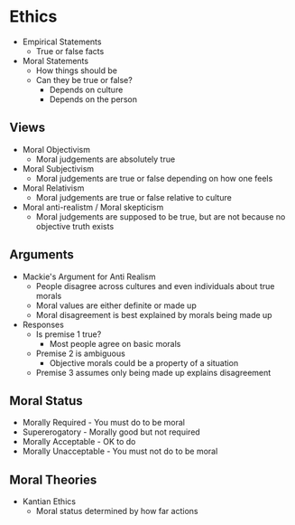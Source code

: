 # Ethics
* Empirical Statements
  * True or false facts
* Moral Statements
  * How things should be
  * Can they be true or false?
    * Depends on culture
    * Depends on the person

## Views
* Moral Objectivism
  * Moral judgements are absolutely true
* Moral Subjectivism
  * Moral judgements are true or false depending on how one feels
* Moral Relativism
  * Moral judgements are true or false relative to culture
* Moral anti-realistm / Moral skepticism
  * Moral judgements are supposed to be true, but are not because no objective truth exists

## Arguments
* Mackie's Argument for Anti Realism
  * People disagree across cultures and even individuals about true morals
  * Moral values are either definite or made up
  * Moral disagreement is best explained by morals being made up
* Responses
  * Is premise 1 true?
    * Most people agree on basic morals
  * Premise 2 is ambiguous
    * Objective morals could be a property of a situation
  * Premise 3 assumes only being made up explains disagreement

## Moral Status
* Morally Required - You must do to be moral
* Supererogatory - Morally good but not required
* Morally Acceptable - OK to do
* Morally Unacceptable - You must not do to be moral

## Moral Theories
* Kantian Ethics
  * Moral status determined by how far actions 

